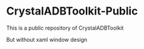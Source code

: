 # CrystalADBToolkit-Public

This is a public repository of CrystalADBToolkit

But without xaml window design